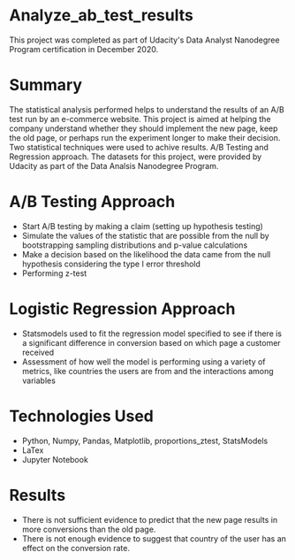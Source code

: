 # Analyze_ab_test_results
This project was completed as part of Udacity's Data Analyst Nanodegree Program certification in December 2020.

# Summary
The statistical analysis performed helps to understand the results of an A/B test run by an e-commerce website. This project is aimed at helping the company understand 
whether they should implement the new page, keep the old page, or perhaps run the experiment longer to make their decision. Two statistical techniques were used to 
achive results. A/B Testing and Regression approach.
The datasets for this project, were provided by Udacity as part of the Data Analsis Nanodegree Program.

# A/B Testing Approach 
- Start A/B testing by making a claim (setting up hypothesis testing)
- Simulate the values of the statistic that are possible from the null by bootstrapping sampling distributions and p-value calculations
- Make a decision based on the likelihood the data came from the null hypothesis considering the type I error threshold
- Performing z-test

# Logistic Regression Approach
- Statsmodels used to fit the regression model specified to see if there is a significant difference in conversion based on which page a customer received
- Assessment of how well the model is performing using a variety of metrics, like countries the users are from and the interactions among variables

# Technologies Used
- Python, Numpy, Pandas, Matplotlib, proportions_ztest, StatsModels
- LaTex
- Jupyter Notebook

# Results
- There is not sufficient evidence to predict that the new page results in more conversions than the old page.
- There is not enough evidence to suggest that country of the user has an effect on the conversion rate.


